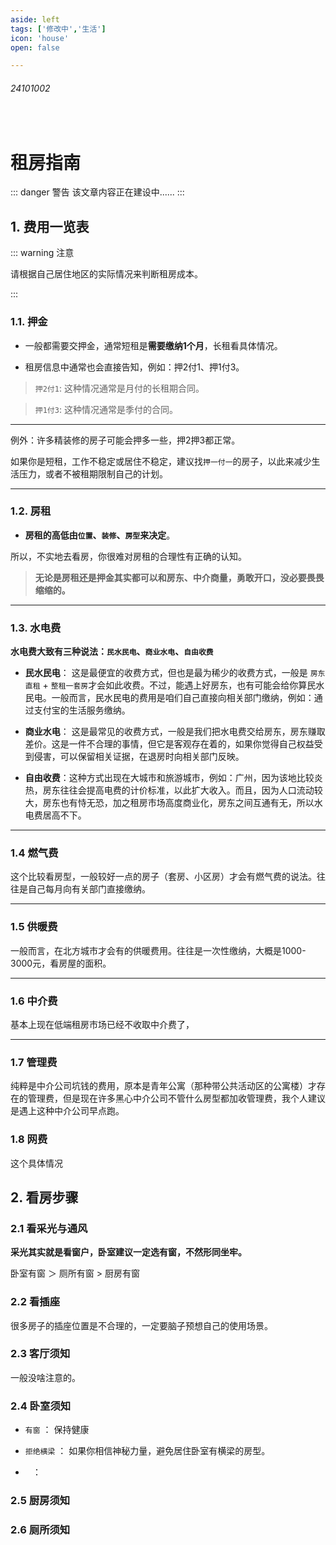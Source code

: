 ```yaml
---
aside: left
tags: ['修改中','生活']
icon: 'house'
open: false

---
```

 
###### 24101002
 
<br/>


# 租房指南
 
::: danger <Badge type='warning'>警告</Badge>
该文章内容正在建设中......
:::


## 1. 费用一览表

::: warning 注意

请根据自己居住地区的实际情况来判断租房成本。

:::

### 1.1. 押金

- 一般都需要交押金，通常短租是**需要缴纳1个月**，长租看具体情况。  

- 租房信息中通常也会直接告知，例如：押2付1、押1付3。

> `押2付1`:  这种情况通常是月付的长租期合同。


> `押1付3`:  这种情况通常是季付的合同。

---

例外：许多精装修的房子可能会押多一些，押2押3都正常。  

如果你是短租，工作不稳定或居住不稳定，建议找`押一付一`的房子，以此来减少生活压力，或者不被租期限制自己的计划。

---

### 1.2. 房租

- **房租的高低由`位置`、`装修`、`房型`来决定**。

所以，不实地去看房，你很难对房租的合理性有正确的认知。

> **无论是房租还是押金其实都可以和房东、中介商量，勇敢开口，没必要畏畏缩缩的。**

---

### 1.3. 水电费

**水电费大致有三种说法：`民水民电`、`商业水电`、`自由收费`**

- **民水民电**： 这是最便宜的收费方式，但也是最为稀少的收费方式，一般是 `房东直租` + `整租一套房`才会如此收费。不过，能遇上好房东，也有可能会给你算民水民电。一般而言，民水民电的费用是咱们自己直接向相关部门缴纳，例如：通过支付宝的生活服务缴纳。

- **商业水电**： 这是最常见的收费方式，一般是我们把水电费交给房东，房东赚取差价。这是一件不合理的事情，但它是客观存在着的，如果你觉得自己权益受到侵害，可以保留相关证据，在退房时向相关部门反映。

- **自由收费**：这种方式出现在大城市和旅游城市，例如：广州，因为该地比较炎热，房东往往会提高电费的计价标准，以此扩大收入。而且，因为人口流动较大，房东也有恃无恐，加之租房市场高度商业化，房东之间互通有无，所以水电费居高不下。

---

### 1.4 燃气费

这个比较看房型，一般较好一点的房子（套房、小区房）才会有燃气费的说法。往往是自己每月向有关部门直接缴纳。


---

### 1.5 供暖费

一般而言，在北方城市才会有的供暖费用。往往是一次性缴纳，大概是1000-3000元，看房屋的面积。



---

### 1.6 中介费

基本上现在低端租房市场已经不收取中介费了，

---

### 1.7 管理费

纯粹是中介公司坑钱的费用，原本是青年公寓（那种带公共活动区的公寓楼）才存在的管理费，但是现在许多黑心中介公司不管什么房型都加收管理费，我个人建议是遇上这种中介公司早点跑。


### 1.8 网费

这个具体情况


## 2. 看房步骤

### 2.1 看采光与通风

**采光其实就是看窗户，卧室建议一定选有窗，不然形同坐牢。**

卧室有窗 ＞ 厕所有窗 > 厨房有窗


### 2.2 看插座

很多房子的插座位置是不合理的，一定要脑子预想自己的使用场景。


### 2.3 客厅须知

一般没啥注意的。

### 2.4 卧室须知

- `有窗` ： 保持健康

- `拒绝横梁` ： 如果你相信神秘力量，避免居住卧室有横梁的房型。

- ` ` ： 

### 2.5 厨房须知

### 2.6 厕所须知